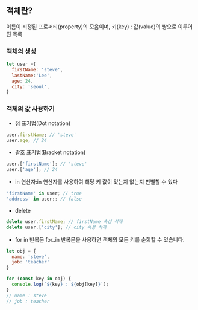 ## 객체란?

이름이 지정된 프로퍼티(property)의 모음이며, 키(key) : 값(value)의 쌍으로 이루어진 목록

### 객체의 생성

```javascript
let user ={
  firstName: 'steve',
  lastName:'Lee',
  age: 24,
  city: 'seoul',
}
```

### 객체의 값 사용하기

- 점 표기법(Dot notation)

```javascript
user.firstName; // 'steve'
user.age; // 24
```

- 괄호 표기법(Bracket notation)

```javascript
user.['firstName']; // 'steve'
user.['age']; // 24
```

- in 연산자:in 연산자를 사용하여 해당 키 값이 있는지 없는지 판별할 수 있다

```javascript
'firstName' in user; // true
'address' in user;; // false
```

- delete

```javascript
delete user.firstName; // firstName 속성 삭제
delete user.['city']; // city 속성 삭제
```

- for in 반복문
for..in 반복문을 사용하면 객체의 모든 키를 순회할 수 있습니다.

```javascript
let obj = { 
  name: 'steve',
  job: 'teacher'
} 

for (const key in obj) {
  console.log(`${key} : ${obj[key]}`); 
}
// name : steve 
// job : teacher
```
